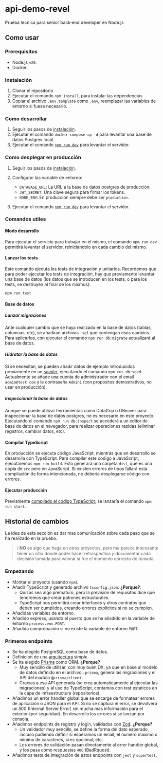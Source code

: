 # api-demo-revel

Prueba tecnica para senior back-end developer en Node.js

## Como usar

### Prerequisitos

- Node.js `v20`.
- Docker.

### Instalación

1. Clonar el repositorio
2. Ejecutar el comando `npm install`, para instalar las dependencias.
3. Copiar el archivo `.env.template` como `.env`, reemplazar las variables de entorno si fuese necesario.

### Como desarrollar

1. Seguir los pasos de [instalación](#instalación).
2. Ejecutar el comando `docker compose up -d` para levantar una base de datos Postgres local.
3. Ejecutar el comando [`npm run dev`](#modo-desarrollo) para levantar el servidor.

### Como desplegar en producción

1. Seguir los pasos de [instalación](#instalación).
2. Configurar las variable de entorno:

   - `DATABASE_URL`: La URL a la base de datos postgres de producción.
   - `JWT_SECRET`: Una clave segura para firmar los tokens.
   - `NODE_ENV`: En producción siempre debe ser `production`.

3. Ejecutar el comando [`npm run dev`](#modo-desarrollo) para levantar el servidor.

### Comandos utiles

#### Modo desarrollo

Para ejecutar el servicio para trabajar en el mismo, el comando `npm run dev` permitirá levantar el servidor, reiniciandolo en cada cambio del mismo.

#### Lanzar los tests

Este comando ejecuta los tests de integración y unitarios. Recordemos que para poder ejecutar los tests de integración, hay que previamente levantar una base de datos (los datos que se introducen en los tests, o para los tests, se destruyen al final de los mismos).

```bash
npm run test
```

#### Base de datos

##### Lanzar migraciones

Ante cualquier cambio que se haya realizado en la base de datos (tablas, columnas, etc), se añadiran archivos `.sql` que contengan esos cambios. Para aplicarlos, con ejecutar el comando `npm run db:migrate` actualizará al base de datos.

##### Hidratar la base de datos

Si se necesitan, se pueden añadir datos de ejemplo introducidos previamente en un [_seeder_](./prisma/seed.ts), ejecutando el comando `npm run db:seed`. Actualmente se añade una cuenta de administrador con el email `admin@test.com` y la contraseña `Admin1` (con propositos demostrativos, no usar en producción).

##### Inspeccionar la base de datos

Aunque se puede utilizar herramientas como DataGrip o DBeaver para inspeccionar la base de datos postgres, no es necesario en este proyecto. Ejecutando el comando `npm run db:inspect` se accederá a un editor de base de datos en el navegador, para realizar operaciones rapidas (eliminar registros, cambiar datos, etc).

#### Compilar TypeScript

En producción se ejecuta código JavaScript, mientras que en desarrollo se desarrolla con TypeScript. Para compilar este codigo a JavaScript, ejecutaremos `npm run build`. Esto generará una carpeta `dist`, que es una copia de `src` pero en JavaScript. Si existen errores de tipos fallará esta compilación de forma intencionada, no debería desplegarse código con errores.

#### Ejecutar producción

Previamente [compilado el código TypeScript](#compilar-typescript), se lanzaría el comando `npm run start`.

## Historial de cambios

La idea de esta sección es dar mas comunicación sobre cada paso que se ha realizado en la prueba.

> ℹ️ **NO** es algo que haga en otros proyectos, pero me parece interesante tener un sitio donde poder hacer retrospectiva y documentar cada decisión tomada para valorar si fue el momento correcto de tomarla.

### Empezando

- Montar el proyecto (usando `npm`).
- Añadir TypeScript y generado archivo `tsconfig.json`.
  **¿Porque?**:
  - Quizas sea algo prematuro, pero la previsión de requisitos dice que tendremos que crear patrones estructurales.
  - TypeScript nos permitirá crear interfaces y otros contratos que deben ser cumplidos, creando errores explicitos si no se cumplen.
- Añadidas variables de entorno.
- Añadido express, usando el puerto que se ha añadido en la variable de entorno `process.env.PORT`.
- Añadida comprobación si no existe la variable de entorno `PORT`.

### Primeros endpoints

- Se ha elegido PostgreSQL como base de datos.
- Definicion de una [arquitectura](./ARCHITECTURE.md) simple.
- Se ha elegido [Prisma](https://www.prisma.io/) como ORM.
  **¿Porque?**
  - Muy sencillo de utilizar, con muy buen DX, ya que en base al modelo de datos definido en el archivo `.prisma`, genera las migraciones y el API del modulo `@prisma/client`.
  - Gracias a esa API generada (se crea automaticamente al ejecutar las migraciones) y al uso de TypeScript, contamos con test estaticos en la capa de infraestructura (repositorios).
- Añadimos un error handler global que se encarge de formatear errores de aplicación o JSON para el API. Si no se captura el error, se devolvera un 500 (Internal Server Error) sin mucha mas información para el exterior (por seguridad). En desarrollo los errores si se lanzan por consola.
- Añadimos endpoints de registro y login, validados con [Zod](https://zod.dev/).
  **¿Porque?**
  - Un validador muy sencillo, se define la forma del dato esperado, incluso pudiendo definir si esperamos un email, el numero maximo o minimo de caracteres, si es opcional, etc.
  - Los errores de validación pasan directamente al error handler global, y los pasa como respuestas `400` (BadRquest).
- Añadimos tests de integración de estos endpoints con `jest` y `supertest`.
